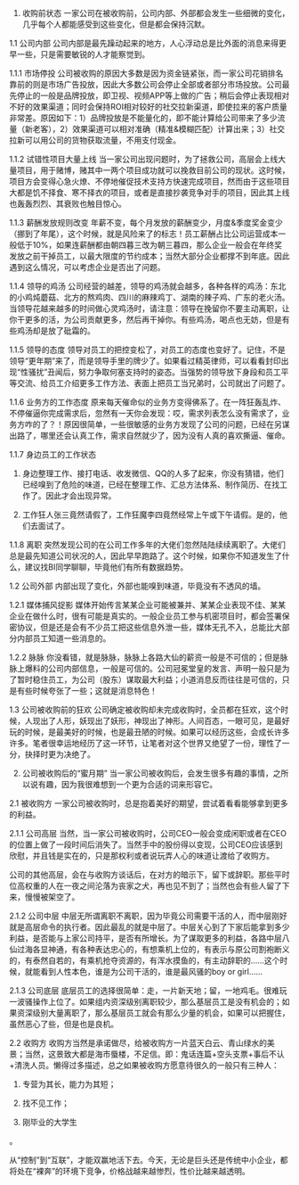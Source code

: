 
1. 收购前状态
一家公司在被收购前，公司内部、外部都会发生一些细微的变化，几乎每个人都能感受到这些变化，但是都会保持沉默。

1.1 公司内部
公司内部是最先躁动起来的地方，人心浮动总是比外面的消息来得更早一些，只是需要敏锐的人才能察觉到。

1.1.1 市场停投
公司被收购的原因大多数是因为资金链紧张，而一家公司花销排名靠前的则是市场广告投放，因此大多数公司会停止全部或者部分市场投放。公司最先停止的一般是品牌投放，即卫视、视频APP等上做的广告；稍后会停止表现相对不好的效果渠道；同时会保持ROI相对较好的社交拉新渠道，即使拉来的客户质量非常差。原因如下：1）品牌投放是不能量化的，即不能计算给公司带来了多少流量（新老客），2）效果渠道可以相对准确（精准&模糊匹配）计算出来；3）社交拉新可以用公司的货物获取流量，不用支付现金。

1.1.2 试错性项目大量上线
当一家公司出现问题时，为了拯救公司，高层会上线大量项目，用于赌博，赌其中一两个项目成功就可以挽救目前公司的现状。这时候，项目方会变得心急火燎、不停地催促技术支持方快速完成项目，然而由于这些项目大都是饥不择食、寒不择衣的项目，或者是直接抄袭竞争对手的项目，因此其上线也轰轰烈烈、其衰败也触目惊心。

1.1.3 薪酬发放规则改变
年薪不变，每个月发放的薪酬变少，月度&季度奖金变少（挪到了年尾），这个时候，就是风险来了的标志！员工薪酬占比公司运营成本一般低于10%，如果连薪酬都由朝四暮三改为朝三暮四，那么企业一般会在年终奖发放之前干掉员工，以最大限度的节约成本；当然大部分企业都撑不到年底。因此遇到这么情况，可以考虑企业是否出了问题。

1.1.4 领导的鸡汤
公司经营的越差，领导的鸡汤就会越多，各种各样的鸡汤：东北的小鸡炖蘑菇、北方的熬鸡肉、四川的麻辣鸡丁、湖南的辣子鸡、广东的老火汤。当领导花越来越多的时间做心灵鸡汤时，请注意：领导在挽留你不要主动离职，让你干更多的活，为公司贡献更多，然后再干掉你。有些鸡汤，喝点也无妨，但是有些鸡汤却是放了砒霜的。

1.1.5 领导的态度
领导对员工的把控变松了，对员工的态度也变好了。记住，不是领导“更年期”来了，而是领导手里的牌少了。如果看过精英律师，可以看看封印出现“性骚扰”丑闻后，努力争取何塞支持时的姿态。当强势的领导放下身段和员工平等交流、给员工介绍更多工作方法、表面上把员工当兄弟时，公司就出了问题了。

1.1.6 业务方的工作态度
原来每天催命似的业务方变得佛系了。在一阵狂轰乱炸、不停催逼你完成需求后，忽然有一天你会发现：哎，需求列表怎么没有需求了，业务方咋的了？！原因很简单，一些很敏感的业务方发现了公司的问题，已经在另谋出路了，哪里还会认真工作，需求自然就少了，因为没有人真的喜欢撕逼、催命。

1.1.7 身边员工的工作状态
1) 身边整理工作、接打电话、收发微信、QQ的人多了起来，你没有猜错，他们已经嗅到了危险的味道，已经在整理工作、汇总方法体系、制作简历、在找工作了。因此才会出现异常。

2) 工作狂人张三竟然请假了，工作狂魔李四竟然经常上午或下午请假。是的，他们去面试了。

1.1.8 离职
突然发现公司的在公司工作多年的大佬们忽然陆陆续续离职了。大佬们总是最先知道公司状况的人，因此早早跑路了。这个时候，如果你不知道发生了什么，建议找BI同学聊聊，毕竟他们有所有数据趋势。

1.2 公司外部
内部出现了变化，外部也能嗅到味道，毕竟没有不透风的墙。

1.2.1 媒体捕风捉影
媒体开始传言某某企业可能被兼并、某某企业表现不佳、某某企业在做什么时，很有可能是真实的。一般企业员工参与机密项目时，都会签署保密协议，但是还是会有不少员工把这些信息外泄一些，媒体无孔不入，总能比大部分内部员工知道一些消息的。

1.2.2 脉脉
你没看错，就是脉脉，脉脉上各路大仙的薪资一般是不可信的；但是脉脉上爆料的公司内部信息，一般是可信的。公司冠冕堂皇的发言、声明一般只是为了暂时稳住员工，为公司（股东）谋取最大利益；小道消息反而往往是可信的，只是有些时候夸张了一些；这就是消息特色！

1.3 公司被收购前的狂欢
公司确定被收购却未完成收购时，全员都在狂欢，这个时候，人现出了人形，妖现出了妖形，神现出了神形。人间百态，一眼可见，是最好玩的时候，是最美好的时候，也是最丑陋的时候。如果可以经历这些，会成长许多许多。笔者很幸运地经历了这一环节，让笔者对这个世界又绝望了一份，理性了一分，抉择时更为决绝了。

2. 公司被收购后的“蜜月期”
当一家公司被收购后，会发生很多有趣的事情，之所以说有趣，因为我很难想到一个更为合适的词来形容它。

2.1 被收购方
一家公司被收购时，总是抱着美好的期望，尝试着看看能够拿到更多的利益。

2.1.1 公司高层
当然，当一家公司被收购时，公司CEO一般会变成闲职或者在CEO的位置上做了一段时间后消失了。当然手中的股份得以变现，公司CEO应该感到欣慰，并且钱是实在的，只是那权利或者说玩弄人心的味道让渡给了收购方。

公司的其他高层，会在与收购方谈话后，在对方的暗示下，留下或辞职。那些平时位高权重的人在一夜之间沦落为丧家之犬，再也见不到了；当然也会有些人留了下来，慢慢被架空了。

2.1.2 公司中层
中层无所谓离职不离职，因为毕竟公司需要干活的人，而中层刚好就是高层命令的执行者。因此最乱的就是中层了。中层关心到了下家后能拿到多少利益，是否能与上家公司持平，是否有所增长。为了谋取更多的利益，各路中层八仙过海各显神通，有各种表达忠心的，有想乘机上位的，有表示与原公司割袍断义的，有泰然自若的，有乘机抢夺资源的，有浑水摸鱼的，有主动辞职的……这个时候，就能看到人性本色，谁是为公司干活的，谁是最风骚的boy or girl……

2.1.3 公司底层
底层员工的选择很简单：走，一片新天地；留，一地鸡毛。很难玩一波骚操作上位了。如果组内资深级别离职较少，那么基层员工是没有机会的；如果资深级别大量离职了，那么基层员工就会有那么少量的机会，如果可以把握住，虽然恶心了些，但是也是良机。

2.2 收购方
收购方当然是承诺做尽，给被收购方一片蓝天白云、青山绿水的美景；当然，这景致大都是海市蜃楼，不足信。即：鬼话连篇+空头支票+事后不认+清洗人员。懒得过多描述，总之如果被收购方愿意待很久的一般只有三种人：

1) 专营为其长，能力为其短；

2) 找不见工作；

3) 刚毕业的大学生

。

从“控制”到“互联”，才能双赢地活下去。今天，无论是巨头还是传统中小企业，都将处在“裸奔”的环境下竞争，价格战越来越惨烈，性价比越来越透明。
